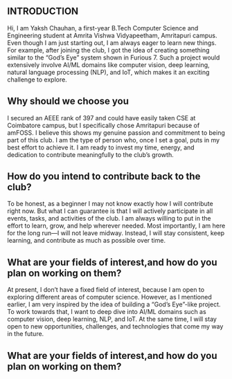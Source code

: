 ## **INTRODUCTION**
Hi, I am Yaksh Chauhan, a first-year B.Tech Computer Science and Engineering student at Amrita Vishwa Vidyapeetham, Amritapuri campus. Even though I am just starting out, I am always eager to learn new things. For example, after joining the club, I got the idea of creating something similar to the “God’s Eye” system shown in Furious 7. Such a project would extensively involve AI/ML domains like computer vision, deep learning, natural language processing (NLP), and IoT, which makes it an exciting challenge to explore. 
## **Why should we choose you**
I secured an AEEE rank of 397 and could have easily taken CSE at Coimbatore campus, but I specifically chose Amritapuri because of amFOSS. I believe this shows my genuine passion and commitment to being part of this club. I am the type of person who, once I set a goal, puts in my best effort to achieve it. I am ready to invest my time, energy, and dedication to contribute meaningfully to the club’s growth.
## **How do you intend to contribute back to the club?**
To be honest, as a beginner I may not know exactly how I will contribute right now. But what I can guarantee is that I will actively participate in all events, tasks, and activities of the club. I am always willing to put in the effort to learn, grow, and help wherever needed. Most importantly, I am here for the long run—I will not leave midway. Instead, I will stay consistent, keep learning, and contribute as much as possible over time.
## **What are your fields of interest,and how do you plan on working on them?**
At present, I don’t have a fixed field of interest, because I am open to exploring different areas of computer science. However, as I mentioned earlier, I am very inspired by the idea of building a “God’s Eye”-like project. To work towards that, I want to deep dive into AI/ML domains such as computer vision, deep learning, NLP, and IoT. At the same time, I will stay open to new opportunities, challenges, and technologies that come my way in the future.
## **What are your fields of interest,and how do you plan on working on them?**


